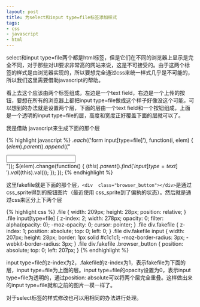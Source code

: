 ```yaml
---
layout: post
title: 为select和input type=file标签添加样式
tags:
- css
- javascript
- html
---
```

select和input type=file两个都是html标签，但是它们在不同的浏览器上显示是完全不同，对于那些对UI要求非常高的网站来说，这是不可接受的。由于这两个标签的样式是由浏览器实现的，所以要想完全通过css来统一样式几乎是不可能的，所以我们这里需要借助javascript的帮助。

看上去这个应该由两个标签组成，左边是一个text field，右边是一个上传的按钮，要想在所有的浏览器上都把input type=file做成这个样子好像没这个可能，可以想到的办法就是设置两个层，下面的层由一个text field和一个按钮组成，上面是一个透明的input type=file的层，高度和宽度正好覆盖下面的层就可以了。

我是借助 javascript来生成下面的那个层

{% highlight javascript %}
$.each($('form input[type=file]'), function(i, elem) {
  $(elem).parent().append($("<div class='fakefile'><input type='text'><div class='browser_button'></div></div>"));
  $(elem).change(function() {
    $(this).parent().find('input[type=text]').val($(this).val());
  });
});
{% endhighlight %}

这里fakefile就是下面的那个层，`<div  class="browser_button"></div>`是通过css_sprite得到的按钮图片（最近使用 css_sprite到了偏执的状态）。然后就是通过css来区分上下两个层

{% highlight css %}
.file {
  width: 209px;
  height: 28px;
  position: relative; }
.file input[type=file] {
  z-index: 2;
  width: 278px;
  opacity: 0;
  filter: alpha(opacity: 0);
  -moz-opacity: 0;
  cursor: pointer; }
.file div.fakefile {
  z-index: 1;
  position: absolute;
  top: 0;
  left: 0; }
.file div.fakefile input {
  width: 207px;
  height: 28px;
  border: 1px solid #c1c1c1;
  -moz-border-radius: 3px;
  -webkit-border-radius: 3px; }
.file div.fakefile .browser_button {
  position: absolute;
  top: 0;
  left: 207px; }
{% endhighlight %}

input  type=file的z-index为2，.fakefile的z-index为1，表示fakefile为下面的层，input  type=file为上面的层。input type=file的opacity设置为0，表示input  type=file为透明的，通过position: absolute可以将两个层完全重叠。这样做出来的input  type=file就和之前的图片一模一样了。

对于select标签的样式修改也可以用相同的办法进行处理。

